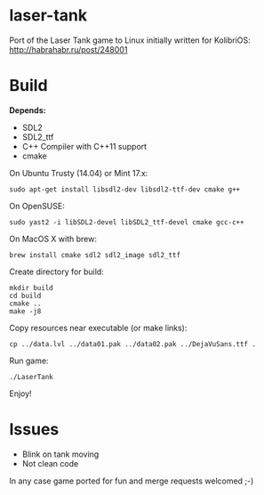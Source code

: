 # laser-tank
Port of the Laser Tank game to Linux initially written for KolibriOS: http://habrahabr.ru/post/248001

# Build

**Depends:**
- SDL2
- SDL2_ttf
- C++ Compiler with C++11 support
- cmake

On Ubuntu Trusty (14.04) or Mint 17.x:
```
sudo apt-get install libsdl2-dev libsdl2-ttf-dev cmake g++
```

On OpenSUSE:
```
sudo yast2 -i libSDL2-devel libSDL2_ttf-devel cmake gcc-c++
```

On MacOS X with brew:
```
brew install cmake sdl2 sdl2_image sdl2_ttf
```


Create directory for build:
```
mkdir build
cd build
cmake ..
make -j8
```

Copy resources near executable (or make links):
```
cp ../data.lvl ../data01.pak ../data02.pak ../DejaVuSans.ttf .
```

Run game:
```
./LaserTank
```

Enjoy!

# Issues

- Blink on tank moving
- Not clean code

In any case game ported for fun and merge requests welcomed ;-)
